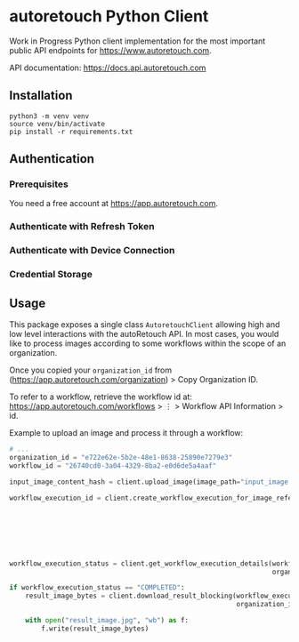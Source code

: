 # autoretouch Python Client

Work in Progress Python client implementation for the most important public API endpoints for https://www.autoretouch.com.

API documentation: https://docs.api.autoretouch.com


## Installation 

```shell script
python3 -m venv venv 
source venv/bin/activate
pip install -r requirements.txt
```

## Authentication

### Prerequisites

You need a free account at https://app.autoretouch.com.

### Authenticate with Refresh Token

### Authenticate with Device Connection

### Credential Storage

## Usage

This package exposes a single class `AutoretouchClient` allowing high and low level interactions with the autoRetouch API.
In most cases, you would like to process images according to some workflows within the scope of an organization.

Once you copied your `organization_id` from (https://app.autoretouch.com/organization) > Copy Organization ID.

To refer to a workflow, retrieve the workflow id at: https://app.autoretouch.com/workflows > ⋮ > Workflow API Information > id.

Example to upload an image and process it through a workflow:

```python
# ...
organization_id = "e722e62e-5b2e-48e1-8638-25890e7279e3"
workflow_id = "26740cd0-3a04-4329-8ba2-e0d6de5a4aaf"

input_image_content_hash = client.upload_image(image_path="input_image.jpg", organization_id=organization_id)

workflow_execution_id = client.create_workflow_execution_for_image_reference(workflow_id=workflow_id,
                                                                             image_content_hash=input_image_content_hash,
                                                                             image_name="input_image.jpg",
                                                                             mimetype="image/jpeg",
                                                                             labels={"myLabel": "myValue"},
                                                                             workflow_version_id=,
                                                                             organization_id=organization_id)

workflow_execution_status = client.get_workflow_execution_details(workflow_execution_id=workflow_execution_id,
                                                                  organization_id=organization_id).status

if workflow_execution_status == "COMPLETED":
    result_image_bytes = client.download_result_blocking(workflow_execution_id=workflow_execution_id,
                                                         organization_id=organization_id)

    with open("result_image.jpg", "wb") as f:
        f.write(result_image_bytes)

```
